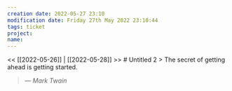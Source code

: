 ```yaml
---
creation date: 2022-05-27 23:10
modification date: Friday 27th May 2022 23:10:44
tags: ticket
project: 
name:
---
```


<< [[2022-05-26]] | [[2022-05-28]] >> # Untitled 2 > The secret of getting ahead is getting started.
> — <cite>Mark Twain</cite>